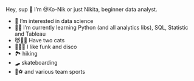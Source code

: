 Hey, sup 🖖 I’m @Ko-Nik or just Nikita, beginner data analyst.
- 👀 I’m interested in data science
- 👨‍🎓 I’m currently learning Python (and all analytics libs), SQL, Statistic and Tableau
- 😻🐱‍👤 Have two cats
- 🎷🎹🥁 I like funk and disco
- 🏞 hiking
- 🛹 skateboarding
- 🏀⚽ and various team sports
